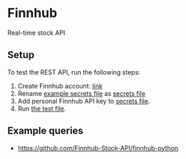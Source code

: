 # Finnhub
Real-time stock API

## Setup
To test the REST API, run the following steps:
1. Create Finnhub account: [link](https://finnhub.io/dashboard)
2. Rename [example secrets file](./secrets_example.py) as [secrets file](./secrets.py)
3. Add personal Finnhub API key to [secrets file](secrets.py).
4. Run [the test file](test_api.py).

## Example queries
- https://github.com/Finnhub-Stock-API/finnhub-python
